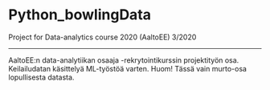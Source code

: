 # Python_bowlingData

Project for Data-analytics course 2020 (AaltoEE) 3/2020

****
AaltoEE:n data-analytiikan osaaja -rekrytointikurssin projektityön osa. Keilailudatan käsittelyä ML-työstöä varten. Huom! Tässä vain murto-osa lopullisesta datasta.

